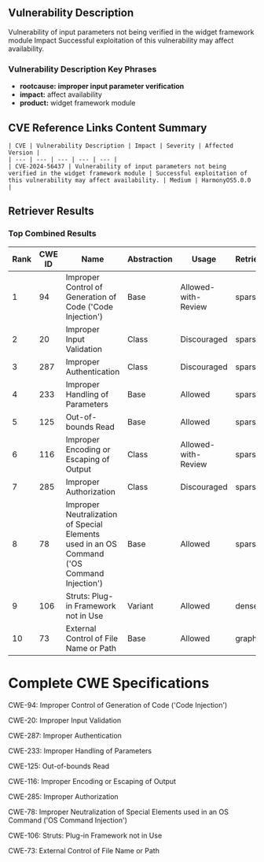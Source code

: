 ## Vulnerability Description
Vulnerability of input parameters not being verified in the widget framework module Impact Successful exploitation of this vulnerability may affect availability.

### Vulnerability Description Key Phrases
- **rootcause:** **improper input parameter verification**
- **impact:** affect availability
- **product:** widget framework module

## CVE Reference Links Content Summary
```
| CVE | Vulnerability Description | Impact | Severity | Affected Version |
| --- | --- | --- | --- | --- |
| CVE-2024-56437 | Vulnerability of input parameters not being verified in the widget framework module | Successful exploitation of this vulnerability may affect availability. | Medium | HarmonyOS5.0.0 |
```

## Retriever Results

### Top Combined Results

| Rank | CWE ID | Name | Abstraction | Usage  | Retrievers | Individual Scores |
|------|--------|------|-------------|-------|------------|-------------------|
| 1 | 94 | Improper Control of Generation of Code ('Code Injection') | Base | Allowed-with-Review | sparse | 0.149 |
| 2 | 20 | Improper Input Validation | Class | Discouraged | sparse | 0.138 |
| 3 | 287 | Improper Authentication | Class | Discouraged | sparse | 0.135 |
| 4 | 233 | Improper Handling of Parameters | Base | Allowed | sparse | 0.133 |
| 5 | 125 | Out-of-bounds Read | Base | Allowed | sparse | 0.133 |
| 6 | 116 | Improper Encoding or Escaping of Output | Class | Allowed-with-Review | sparse | 0.132 |
| 7 | 285 | Improper Authorization | Class | Discouraged | sparse | 0.130 |
| 8 | 78 | Improper Neutralization of Special Elements used in an OS Command ('OS Command Injection') | Base | Allowed | sparse | 0.128 |
| 9 | 106 | Struts: Plug-in Framework not in Use | Variant | Allowed | dense | 0.577 |
| 10 | 73 | External Control of File Name or Path | Base | Allowed | graph | 0.002 |



# Complete CWE Specifications

CWE-94: Improper Control of Generation of Code ('Code Injection')

CWE-20: Improper Input Validation

CWE-287: Improper Authentication

CWE-233: Improper Handling of Parameters

CWE-125: Out-of-bounds Read

CWE-116: Improper Encoding or Escaping of Output

CWE-285: Improper Authorization

CWE-78: Improper Neutralization of Special Elements used in an OS Command ('OS Command Injection')

CWE-106: Struts: Plug-in Framework not in Use

CWE-73: External Control of File Name or Path